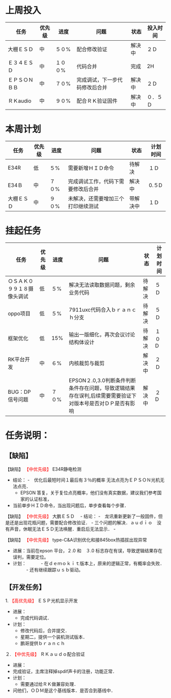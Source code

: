 # 上周投入
| 任务| 优先级 | 进度 | 问题| 状态   | 投入时间 |
| -- | -- | ---- | -----| ------ | -------- |
|大棚ＥＳＤ| 中 | ５０%  |配合修改验证| 解决中| ２Ｄ|
| Ｅ３４ＥＳＤ| 中 |１００%  |代码合并| 完成| 2H|
| ＥＰＳＯＮＢＢ| 中 | ７０%  |完成调试，下一步代码修改后合并| 解决中| ２Ｄ|
| ＲＫaudio| 中 | ９０%  |配合ＲＫ验证固件| 解决中| ０．５Ｄ|

# 本周计划
| 任务| 优先级 | 进度 | 问题| 状态|计划时间 |
|-----|-------| ---- | ---|----|--------|
| E34R | 低 | ５%  |需要新增ＨＩＤ命令| 待解决| １Ｄ  |
| E34Ｂ| 中| ７０%  |完成调试工作，代码下需要修改后合并| 解决中 |0.５D|
|大棚ＥＳＤ| 中 | ９０%  |未解决，还需要增加三个打印继续测试| 带解决中| １Ｄ|

# 挂起任务
| 任务| 优先级 | 进度 | 问题| 状态|计划时间 |
|-----|-------| ---- | ---|----|--------|
| ＯＳＡＫ０９９１８摄像头调试 | 低 | ５%  |  解决无法读取数据问题，剩余业务代码| 待解决| ５Ｄ  |
| oppo项目 | 低 | ５%  | 7911uxc代码合入ｂｒａｎｃｈ分支| 待解决| ５Ｄ  |
| 框架优化 | 低 | 15%  | 输出一版细化，再次会议讨论结构体设计 | 待解决 | １０D|
| RK平台开发| 中 | ６%  |内核裁剪与裁剪| 解决中| ２Ｄ|
| BUG：DP信号问题 | 中| ７０%  | EPSON２.0,3.0判断条件判断条件存在问题，导致逻辑结果存在误判,后续需要需要验证下对版本号是否对ＤＰ是否有影响|解决中 |２D|

# 任务说明：
## 【缺陷】
【缺陷】<font color='red'> 【中优先级】  </font>E34R静电检测
- 结论：
    -　优化后最短时间１最后有３％的概率 无法点亮为ＥＰＳＯＮ光机无法点亮．
    - EPSON 答复，关于复位点亮概率，他们没有真实数据，建议我们参考国家的认证标准，
- 当前单步ＨＩＤ命令，当出现问题后，单步查看每个步骤．

【缺陷】<font color='red'> 【中优先级】  </font>大鹏ＥＳＤ
　- 结论：
    -　龙讯重新更新了一般固件，但是还是出现花瓶问题，需要配合修改验证．
    - 三个问题的解决．ａｕｄｉｏ　没有声音，休眠无法ＥＳＤ无法唤醒．重启后无法显示．
    - 

【缺陷】<font color='red'> 【中优先级】  </font>type-C&A识别优化和接845box热插拔出现异常
- 进展：当前在epson 平台，２.0 和　３.0 标志存在有误，导致逻辑结果存在误判，需要定位。
- 计划：
　　　- 在ｄｅｍｏｋｉｔ版本上，原来的逻辑正常，有概率会失败．
　　　- 还有继续跟踪ｕｓｂ驱动。

## 【开发任务】
  1.<font color='red'> 【高优先级】  </font>ＥＳＰ光机显示开发
 - 进展：
    - 完成代码调试．
- 计划：
  - 修改代码后，合并提交．
  - 星期二，提供一个装机测试版本．
  - 鹏哥提供ｂｒａｎｃｈ

２.<font color='red'> 【中优先级】  </font>ＲＫａｕｄｏ配合验证
 - 进展：
- 完成验证，主席注释掉spdif声卡的注册，功能正常．
- 计划：
  - 需要通过给ＲＫ做兼容处理．
- 问他们，ＯＤＭ是这个基线版本．是否合到基线中．



